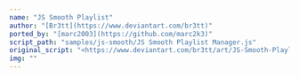 ```yaml
---
name: "JS Smooth Playlist"
author: "[Br3tt](https://www.deviantart.com/br3tt)"
ported_by: "[marc2003](https://github.com/marc2k3)"
script_path: "samples/js-smooth/JS Smooth Playlist Manager.js"
original_script: "<https://www.deviantart.com/br3tt/art/JS-Smooth-Playlist-571375892>"
img: ""
---
```


